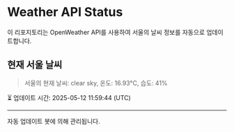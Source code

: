 
# Weather API Status

이 리포지토리는 OpenWeather API를 사용하여 서울의 날씨 정보를 자동으로 업데이트합니다.

## 현재 서울 날씨
> 서울의 현재 날씨: clear sky, 온도: 16.93°C, 습도: 41%

⏳ 업데이트 시간: 2025-05-12 11:59:44 (UTC)

---
자동 업데이트 봇에 의해 관리됩니다.
